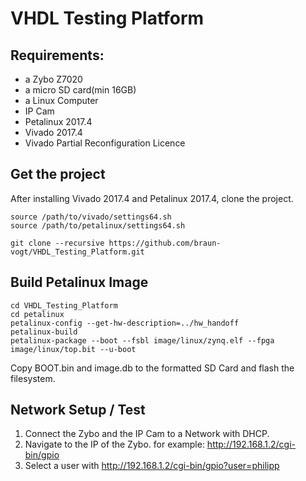 # VHDL Testing Platform

## Requirements:
* a Zybo Z7020
* a micro SD card(min 16GB)
* a Linux Computer
* IP Cam
* Petalinux 2017.4
* Vivado 2017.4
* Vivado Partial Reconfiguration Licence

## Get the project
After installing Vivado 2017.4 and Petalinux 2017.4, clone the project.

```
source /path/to/vivado/settings64.sh
source /path/to/petalinux/settings64.sh

git clone --recursive https://github.com/braun-vogt/VHDL_Testing_Platform.git
```

## Build Petalinux Image

```
cd VHDL_Testing_Platform
cd petalinux
petalinux-config --get-hw-description=../hw_handoff
petalinux-build
petalinux-package --boot --fsbl image/linux/zynq.elf --fpga image/linux/top.bit --u-boot
```
Copy BOOT.bin and image.db to the formatted SD Card and flash the filesystem.

## Network Setup / Test
1) Connect the Zybo and the IP Cam to a Network with DHCP. 
2) Navigate to the IP of the Zybo. for example: http://192.168.1.2/cgi-bin/gpio
3) Select a user with http://192.168.1.2/cgi-bin/gpio?user=philipp

